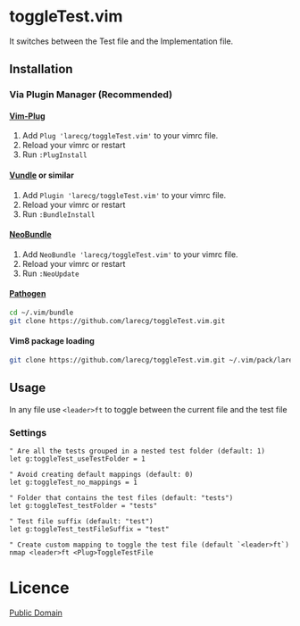# toggleTest.vim

It switches between the Test file and the Implementation file.

## Installation

### Via Plugin Manager (Recommended)

#### [Vim-Plug](https://github.com/junegunn/vim-plug)

1. Add `Plug 'larecg/toggleTest.vim'` to your vimrc file.
2. Reload your vimrc or restart
3. Run `:PlugInstall`

#### [Vundle](https://github.com/VundleVim/Vundle.vim) or similar

1. Add `Plugin 'larecg/toggleTest.vim'` to your vimrc file.
2. Reload your vimrc or restart
3. Run `:BundleInstall`

#### [NeoBundle](https://github.com/Shougo/neobundle.vim)

1. Add `NeoBundle 'larecg/toggleTest.vim'` to your vimrc file.
2. Reload your vimrc or restart
3. Run `:NeoUpdate`

#### [Pathogen](https://github.com/tpope/vim-pathogen)

```sh
cd ~/.vim/bundle
git clone https://github.com/larecg/toggleTest.vim.git
```

#### Vim8 package loading

```sh
git clone https://github.com/larecg/toggleTest.vim.git ~/.vim/pack/larecg/start/toggleTest.vim
```

## Usage

In any file use `<leader>ft` to toggle between the current file and the test file

### Settings

```vim
" Are all the tests grouped in a nested test folder (default: 1)
let g:toggleTest_useTestFolder = 1

" Avoid creating default mappings (default: 0)
let g:toggleTest_no_mappings = 1

" Folder that contains the test files (default: "tests")
let g:toggleTest_testFolder = "tests"

" Test file suffix (default: "test")
let g:toggleTest_testFileSuffix = "test"

" Create custom mapping to toggle the test file (default `<leader>ft`)
nmap <leader>ft <Plug>ToggleTestFile
```

# Licence

[Public Domain](LICENSE)
